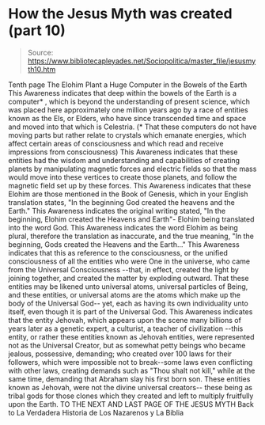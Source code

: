 # How the Jesus Myth was created (part 10)

> Source: https://www.bibliotecapleyades.net/Sociopolitica/master_file/jesusmyth10.htm

Tenth page
The
Elohim Plant a Huge Computer in the Bowels of the Earth
This Awareness indicates
that deep within the bowels of the Earth is a computer* , which is beyond
the understanding of present science, which was placed here approximately
one million years ago by a race of entities known as the Els, or Elders, who
have since transcended time and space and moved into that which is Celestria.
(* That these computers do not have moving parts but rather relate to crystals which emanate energies, which affect certain areas of consciousness and which read and receive impressions from consciousness)
This Awareness indicates that these entities had the wisdom and understanding and capabilities of creating planets by manipulating magnetic forces and electric fields so that the mass would move into these vertices to create those planets, and follow the magnetic field set up by these forces.
This Awareness indicates that these Elohim are those mentioned in the Book of Genesis, which in your English translation states, "In the beginning God created the heavens and the Earth."
This Awareness indicates the original writing stated, "In the beginning, Elohim created the Heavens and Earth"- Elohim being translated into the word God. This Awareness indicates the word Elohim as being plural, therefore the translation as inaccurate, and the true meaning, "In the beginning, Gods created the Heavens and the Earth..."
This Awareness indicates that this as reference to the consciousness, or the unified consciousness of all the entities who were One in the universe, who came from the Universal Consciousness --that, in effect, created the light by joining together, and created the matter by exploding outward. That these entities may be likened unto universal atoms, universal particles of Being, and these entities, or universal atoms are the atoms which make up the body of the Universal God-- yet, each as having its own individuality unto itself, even though it is part of the Universal God.
This Awareness indicates that the entity Jehovah, which appears upon the scene many billions of years later as a genetic expert, a culturist, a teacher of civilization --this entity, or rather these entities known as Jehovah entities, were represented not as the Universal Creator, but as somewhat petty beings who became jealous, possessive, demanding; who created over 100 laws for their followers, which were impossible not to break--some laws even conflicting with other laws, creating demands such as "Thou shalt not kill," while at the same time, demanding that Abraham slay his first born son. These entities known as Jehovah, were not the divine universal creators-- these being as tribal gods for those clones which they created and left to multiply fruitfully upon the Earth.
TO THE NEXT AND LAST PAGE OF THE JESUS MYTH
Back to La Verdadera Historia de Los Nazarenos y La Biblia
